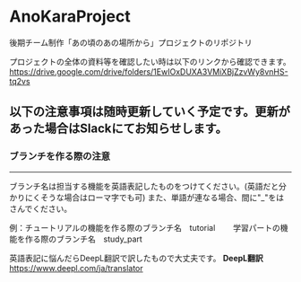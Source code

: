 # AnoKaraProject
後期チーム制作「あの頃のあの場所から」プロジェクトのリポジトリ

プロジェクトの全体の資料等を確認したい時は以下のリンクから確認できます。
https://drive.google.com/drive/folders/1EwIOxDUXA3VMiXBjZzvWy8vnHS-tq2vs

## 以下の注意事項は随時更新していく予定です。更新があった場合はSlackにてお知らせします。

### ブランチを作る際の注意
***
ブランチ名は担当する機能を英語表記したものをつけてください。(英語だと分かりにくそうな場合はローマ字でも可)
また、単語が連なる場合、間に"_"をはさんでください。

例：チュートリアルの機能を作る際のブランチ名　tutorial
　　学習パートの機能を作る際のブランチ名　study_part

英語表記に悩んだらDeepL翻訳で訳したもので大丈夫です。
 **DeepL翻訳** 　https://www.deepl.com/ja/translator
